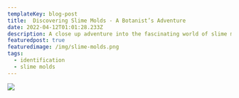 ```yaml
---
templateKey: blog-post
title:  Discovering Slime Molds - A Botanist’s Adventure
date: 2022-04-12T01:01:28.233Z
description: A close up adventure into the fascinating world of slime molds by Gerry Steinauer.
featuredpost: true
featuredimage: /img/slime-molds.png
tags:
  - identification
  - slime molds
---
```


[![](/img/slime-molds-pdf-view.png)](https://drive.google.com/file/d/1TNTdwmh92z0QNOLfLOA9xIbNRmtnEwOt/view?usp=sharing)